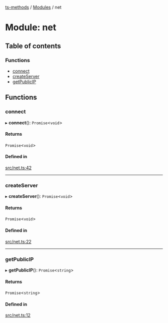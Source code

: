 [ts-methods](../README.md) / [Modules](../modules.md) / net

# Module: net

## Table of contents

### Functions

- [connect](net.md#connect)
- [createServer](net.md#createserver)
- [getPublicIP](net.md#getpublicip)

## Functions

### connect

▸ **connect**(): `Promise`<`void`\>

#### Returns

`Promise`<`void`\>

#### Defined in

[src/net.ts:42](https://github.com/jonathanchowjh/ts-utils/blob/03bec3a/src/net.ts#L42)

---

### createServer

▸ **createServer**(): `Promise`<`void`\>

#### Returns

`Promise`<`void`\>

#### Defined in

[src/net.ts:22](https://github.com/jonathanchowjh/ts-utils/blob/03bec3a/src/net.ts#L22)

---

### getPublicIP

▸ **getPublicIP**(): `Promise`<`string`\>

#### Returns

`Promise`<`string`\>

#### Defined in

[src/net.ts:12](https://github.com/jonathanchowjh/ts-utils/blob/03bec3a/src/net.ts#L12)
